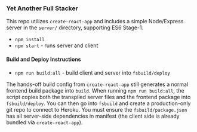 ### Yet Another Full Stacker

This repo utilizes `create-react-app` and includes a simple Node/Express server in the `server/` directory, supporting ES6 Stage-1.

* `npm install`
* `npm start` - runs server and client

#### Build and Deploy Instructions
* `npm run build:all` - build client and server into `fsbuild/deploy`

The hands-off build config from `create-react-app` still generates a normal frontend build package into `build`. When running `npm run build:all`, the script copies both the transpiled server files and the frontend package into `fsbuild/deploy`. You can then go into `fsbuild` and create a production-only git repo to connect to Heroku.  You must ensure the `fsbuild/package.json` has all server-side dependencies in manifest (the client side is already bundled via `create-react-app`).

